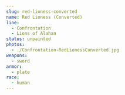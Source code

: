 ```yaml
---
slug: red-lioness-converted
name: Red Lioness (Converted)
line:
  - Confrontation
  - Lions of Alahan
status: unpainted
photos:
  - ./Confrontation-RedLionessConverted.jpg
weapons:
  - sword
armor:
  - plate
race:
  - human
---
```

